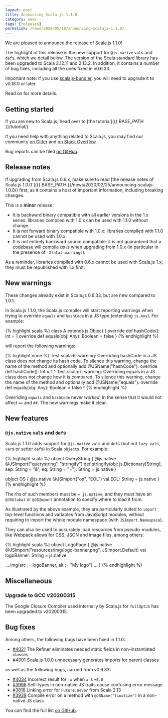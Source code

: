 ```yaml
---
layout: post
title: Announcing Scala.js 1.1.0
category: news
tags: [releases]
permalink: /news/2020/05/18/announcing-scalajs-1.1.0/
---
```



We are pleased to announce the release of Scala.js 1.1.0!

The highlight of this release is the new support for `@js.native` `val`s and `def`s, which we detail below.
The version of the Scala standard library has been upgraded to Scala 2.12.11 and 2.13.2.
In addition, it contains a number of bug fixes, including all the ones fixed in v0.6.33.

Important note: if you use [scalajs-bundler](https://scalacenter.github.io/scalajs-bundler/), you will need to upgrade it to v0.18.0 or later.

Read on for more details.

<!--more-->

## Getting started

If you are new to Scala.js, head over to [the tutorial]({{ BASE_PATH }}/tutorial/).

If you need help with anything related to Scala.js, you may find our community [on Gitter](https://gitter.im/scala-js/scala-js) and [on Stack Overflow](https://stackoverflow.com/questions/tagged/scala.js).

Bug reports can be filed [on GitHub](https://github.com/scala-js/scala-js/issues).

## Release notes

If upgrading from Scala.js 0.6.x, make sure to read [the release notes of Scala.js 1.0.0`]({{ BASE_PATH }}/news/2020/02/25/announcing-scalajs-1.0.0/) first, as it contains a host of important information, including breaking changes.

This is a **minor** release:

* It is backward binary compatible with all earlier versions in the 1.x series: libraries compiled with 1.0.x can be used with 1.1.0 without change.
* It is *not* forward binary compatible with 1.0.x: libraries compiled with 1.1.0 cannot be used with 1.0.x.
* It is *not* entirely backward source compatible: it is not guaranteed that a codebase will compile *as is* when upgrading from 1.0.x (in particular in the presence of `-Xfatal-warnings`).

As a reminder, libraries compiled with 0.6.x cannot be used with Scala.js 1.x; they must be republished with 1.x first.

## New warnings

These changes already exist in Scala.js 0.6.33, but are new compared to 1.0.1.

In Scala.js 1.1.0, the Scala.js compiler will start reporting warnings when trying to override `equals` and `hashCode` in a JS type (extending `js.Any`).
For example:

{% highlight scala %}
class A extends js.Object {
  override def hashCode(): Int = 1
  override def equals(obj: Any): Boolean = false
}
{% endhighlight %}

will report the following warnings:

{% highlight none %}
Test.scala:6: warning: Overriding hashCode in a JS class does not change its hash code.
  To silence this warning, change the name of the method and optionally add @JSName("hashCode").
  override def hashCode(): Int = 1
               ^
Test.scala:7: warning: Overriding equals in a JS class does not change how it is compared.
  To silence this warning, change the name of the method and optionally add @JSName("equals").
  override def equals(obj: Any): Boolean = false
               ^
{% endhighlight %}

Overriding `equals` and `hashCode` never *worked*, in the sense that it would not affect `==` and `##`.
The new warnings make it clear.

## New features

### `@js.native` `val`s and `def`s

Scala.js 1.1.0 adds support for `@js.native` `val`s and `def`s (but not `lazy val`s, `var`s or setter `def`s) in Scala `object`s.
For example:

{% highlight scala %}
object QueryString {
  @js.native
  @JSImport("querystring", "stringify")
  def stringify(obj: js.Dictionary[String], sep: String = "&",
      eq: String = "="): String = js.native
}

object OS {
  @js.native
  @JSImport("os", "EOL")
  val EOL: String = js.native
}
{% endhighlight %}

The rhs of such members must be `= js.native`, and they must have an `@JSGlobal` or `@JSImport` annotation to specify where to load it from.

As illustrated by the above example, they are particularly suited to `import` top-level functions and variables from JavaScript modules, without requiring to import the whole module namespace (with `JSImport.Namespace`).

They can also be used to accurately load resources from pseudo-modules, like Webpack allows for CSS, JSON and image files, among others:

{% highlight scala %}
object LogoPage {
  @js.native
  @JSImport("resources/img/logo-banner.png", JSImport.Default)
  val logoBanner: String = js.native

  ...
  img(src := logoBanner, alt := "My logo")
  ...
}
{% endhighlight %}

## Miscellaneous

### Upgrade to GCC v20200315

The Google Closure Compiler used internally by Scala.js for `fullOptJS` has been upgraded to v20200315.

## Bug fixes

Among others, the following bugs have been fixed in 1.1.0:

* [#4021](https://github.com/scala-js/scala-js/issues/4021) The Refiner eliminates needed static fields in non-instantiated classes
* [#4001](https://github.com/scala-js/scala-js/issues/4001) Scala.js 1.0.0 unnecessary generates imports for parent classes

as well as the following bugs, carried from v0.6.33:

* [#4034](https://github.com/scala-js/scala-js/issues/4034) Incorrect result for `-x` when `x` is `+0.0`
* [#3998](https://github.com/scala-js/scala-js/issues/3998) Self-types in non-native JS traits cause confusing error message
* [#3818](https://github.com/scala-js/scala-js/issues/3818) Linking error for `Future.never` from Scala 2.13
* [#3939](https://github.com/scala-js/scala-js/issues/3939) Compile error on a method with `@JSName("finalize")` in a non-native JS class

You can find the full list [on GitHub](https://github.com/scala-js/scala-js/issues?q=is%3Aissue+milestone%3Av1.1.0+is%3Aclosed).
